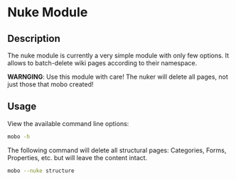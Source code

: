 # Nuke Module
## Description
The nuke module is currently a very simple module with only few options.
It allows to batch-delete wiki pages according to their namespace.

**WARNGING**: Use this module with care!
The nuker will delete all pages, not just those that mobo created!

## Usage
View the available command line options:
```sh
mobo -h
```

The following command will delete all structural pages: Categories, Forms, Properties, etc. but will leave the content intact.
```sh
mobo --nuke structure
```

